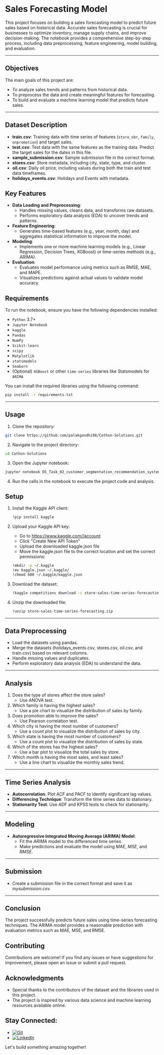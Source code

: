 # Sales Forecasting Model

This project focuses on building a sales forecasting model to predict future sales based on historical data. Accurate sales forecasting is crucial for businesses to optimize inventory, manage supply chains, and improve decision-making. The notebook provides a comprehensive step-by-step process, including data preprocessing, feature engineering, model building, and evaluation.

---

## Objectives
The main goals of this project are:
- To analyze sales trends and patterns from historical data.
- To preprocess the data and create meaningful features for forecasting.
- To build and evaluate a machine learning model that predicts future sales.

---

## Dataset Description

- **train.csv**: Training data with time series of features (`store_nbr`, `family`, `onpromotion`) and target sales.
- **test.csv**: Test data with the same features as the training data. Predict the target sales for the dates in this file.
- **sample_submission.csv**: Sample submission file in the correct format.
- **stores.csv**: Store metadata, including city, state, type, and cluster.
- **oil.csv**: Daily oil price, including values during both the train and test data timeframes.
- **holidays_events.csv**: Holidays and Events with metadata.

## Key Features
- **Data Loading and Preprocessing**:
  - Handles missing values, cleans data, and transforms raw datasets.
  - Performs exploratory data analysis (EDA) to uncover trends and patterns.
- **Feature Engineering**:
  - Generates time-based features (e.g., year, month, day) and aggregates statistical information to improve the model.
- **Modeling**:
  - Implements one or more machine learning models (e.g., Linear Regression, Decision Trees, XGBoost) or time-series methods (e.g., ARIMA).
- **Evaluation**:
  - Evaluates model performance using metrics such as RMSE, MAE, and MAPE.
  - Visualizes predictions against actual values to validate model accuracy.


## Requirements
To run the notebook, ensure you have the following dependencies installed:
- `Python` 3.7+
- `Jupyter Notebook`
- `kaggle`
- `Pandas`
- `NumPy`
- `Scikit-learn`
- `scipy`
- `Matplotlib`
- `statsmodels`
- `Seaborn`
- (Optional) `XGBoost` or other `time-series` libraries like Statsmodels for `ARIMA`

You can install the required libraries using the following command:

```bash
pip install -r requirements.txt
```

---

## Usage

1. Clone the repository:

```bash
git clone https://github.com/palakgandhi98/Cothon-Solutions.git
```

2. Navigate to the project directory:

```bash
cd Cothon-Solutions
```

3. Open the Jupyter notebook:

```bash
jupyter notebook DS_Task_02_customer_segmentation_recommendation_system.ipynb
```

4. Run the cells in the notebook to execute the project code and analysis.

## Setup
1. Install the Kaggle API client:
   
   ```bash
   !pip install kaggle
   ```

2. Upload your Kaggle API key:
   - Go to https://www.kaggle.com//account
   - Click "Create New API Token"
   - Upload the downloaded kaggle.json file
   - Move the kaggle.json file to the correct location and set the correct permissions:
   ```bash
   !mkdir -p ~/.kaggle
   !mv kaggle.json ~/.kaggle/
   !chmod 600 ~/.kaggle/kaggle.json
   ``` 
3. Download the dataset:
   ```bash
   !kaggle competitions download -c store-sales-time-series-forecasting
   ```
4. Unzip the downloaded file:
   ```bash
   !unzip store-sales-time-series-forecasting.zip
   ```
---
## Data Preprocessing
- Load the datasets using pandas.
- Merge the datasets (holidays_events.csv, stores.csv, oil.csv, and train.csv) based on relevant columns.
- Handle missing values and duplicates.
- Perform exploratory data analysis (EDA) to understand the data.
--- 

## Analysis
1. Does the type of stores affect the store sales?
   - Use ANOVA test.
2. Which family is having the highest sales?
   - Use a pie chart to visualize the distribution of sales by family.
3. Does promotion able to improve the sales?
   - Use Pearson correlation test.
4. Which city is having the most number of customers?
   - Use a count plot to visualize the distribution of sales by city.
5. Which state is having the most number of customers?
   - Use a count plot to visualize the distribution of sales by state.
6. Which of the stores has the highest sales?
   - Use a bar plot to visualize the total sales by store.
7. Which month is having the most sales, and least sales?
   - Use a line chart to visualize the monthly sales trend.
---

## Time Series Analysis
- **Autocorrelation**: Plot ACF and PACF to identify significant lag values.
- **Differencing Technique**: Transform the time series data to stationary.
- **Stationarity Test**: Use ADF and KPSS tests to check for stationarity. 
---
## Modeling
- **Autoregressive Integrated Moving Average (ARIMA) Model**:
   - Fit the *ARIMA* model to the differenced time series.
   - Make predictions and evaluate the model using *MAE*, *MSE*, and *RMSE*.
---
## Submission
- Create a submission file in the correct format and save it as *mysubmission.csv.*
---
## Conclusion
The project successfully predicts future sales using time-series forecasting techniques. The ARIMA model provides a reasonable prediction with evaluation metrics such as MAE, MSE, and RMSE.

## Contributing

Contributions are welcome! If you find any issues or have suggestions for improvement, please open an issue or submit a pull request.

## Acknowledgments

- Special thanks to the contributors of the dataset and the libraries used in this project.
- The project is inspired by various data science and machine learning resources available online.

## Stay Connected:
 * [![Git](https://img.shields.io/badge/Git-F05032?logo=git&logoColor=fff)](https://www.github.com/palakgandhi98)
 * [![LinkedIn](https://img.shields.io/badge/Linkedin-%230077B5.svg?logo=linkedin&logoColor=white)](https://www.linkedin.com/in/palakgandhi98)

Let's build something amazing together!